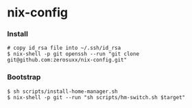 # nix-config

### Install
```shell
# copy id_rsa file into ~/.ssh/id_rsa
$ nix-shell -p git openssh --run "git clone git@github.com:zerosuxx/nix-config.git"
```

### Bootstrap
```shell
$ sh scripts/install-home-manager.sh
$ nix-shell -p git --run "sh scripts/hm-switch.sh $target"
```
